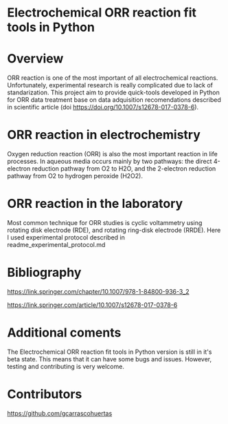 
# Electrochemical ORR reaction fit tools in Python

# Overview

ORR reaction is one of the most important of all electrochemical reactions. Unfortunately, experimental research is really complicated due to lack of standarization. 
This project aim to provide quick-tools developed in Python for ORR data treatment base on data adquisition recomendations described in scientific article (doi https://doi.org/10.1007/s12678-017-0378-6).


# ORR reaction in electrochemistry

Oxygen reduction reaction (ORR) is also the most important reaction in life processes. In aqueous media occurs mainly by two pathways: the direct 4-electron reduction pathway from O2 to H2O, and the 2-electron reduction pathway from O2 to hydrogen peroxide (H2O2).

# ORR reaction in the laboratory

Most common technique for ORR studies is cyclic voltammetry using rotating disk electrode (RDE), and rotating ring-disk electrode (RRDE). Here I used experimental protocol described in readme_experimental_protocol.md

# Bibliography

https://link.springer.com/chapter/10.1007/978-1-84800-936-3_2

https://link.springer.com/article/10.1007/s12678-017-0378-6


# Additional coments

The Electrochemical ORR reaction fit tools in Python version is still in it's beta state. This means that it can have some bugs and issues. However, testing and contributing is very welcome.

# Contributors

https://github.com/gcarrascohuertas
